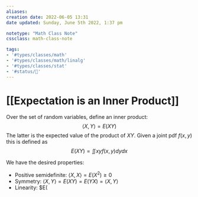 ```yaml
---
aliases:
creation date: 2022-06-05 13:31
date updated: Sunday, June 5th 2022, 1:37 pm

notetype: "Math Class Note"
cssclass: math-class-note

tags: 
- '#types/classes/math'
- '#types/classes/math/linalg'
- '#types/classes/stat'
- '#status/🚧'
---
```


# [[Expectation is an Inner Product]]

Over the set of random variables, define an inner product:
$$ \langle X, Y \rangle  = E(XY)$$
The latter is the expected value of the product of $XY$. Given a joint pdf $f(x,y)$ this is defined as 
$$E(XY) = \iint xyf(x,y) dy dx$$

We have the desired properties:
- Positive semidefinite: $\langle X,X \rangle = E(X^2) \geq 0$
- Symmetry: $\langle X,Y \rangle = E(XY) = E(YX) = \langle X,Y \rangle$
- Linearity: $E(
